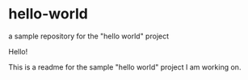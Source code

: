 # hello-world
a sample repository for the "hello world" project

Hello!

This is a readme for the sample "hello world" project I am working on.
